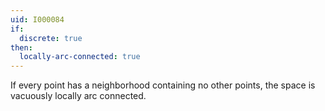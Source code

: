 ```yaml
---
uid: I000084
if:
  discrete: true
then:
  locally-arc-connected: true
---
```

If every point has a neighborhood containing no other points, the space is vacuously locally arc connected.

